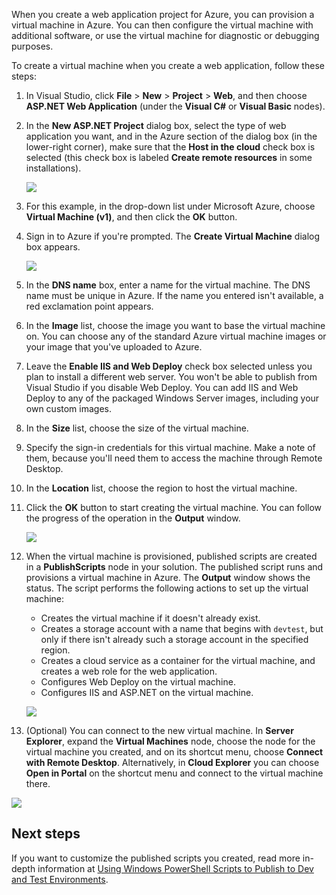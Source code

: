 

When you create a web application project for Azure, you can provision a virtual machine in Azure. You can then configure the virtual machine with additional software, or use the virtual machine for diagnostic or debugging purposes.

To create a virtual machine when you create a web application, follow these steps:

1. In Visual Studio, click **File** > **New** > **Project** > **Web**, and then choose **ASP.NET Web Application** (under the **Visual C#** or **Visual Basic** nodes).
2. In the **New ASP.NET Project** dialog box, select the type of web application you want, and in the Azure section of the dialog box (in the lower-right corner), make sure that the **Host in the cloud** check box is selected (this check box is labeled **Create remote resources** in some installations).

	![][0]

3. For this example, in the drop-down list under Microsoft Azure, choose **Virtual Machine (v1)**, and then click the **OK** button.
4. Sign in to Azure if you're prompted. The **Create Virtual Machine** dialog box appears.

	![][2]

5. In the **DNS name** box, enter a name for the virtual machine. The DNS name must be unique in Azure. If the name you entered isn't available, a red exclamation point appears.
6. In the **Image** list, choose the image you want to base the virtual machine on. You can choose any of the standard Azure virtual machine images or your image that you've uploaded to Azure.
7. Leave the **Enable IIS and Web Deploy** check box selected unless you plan to install a different web server. You won't be able to publish from Visual Studio if you disable Web Deploy. You can add IIS and Web Deploy to any of the packaged Windows Server images, including your own custom images.
8. In the **Size** list, choose the size of the virtual machine.
9. Specify the sign-in credentials for this virtual machine. Make a note of them, because you'll need them to access the machine through Remote Desktop.
10. In the **Location** list, choose the region to host the virtual machine.
11. Click  the **OK** button to start creating the virtual machine. You can follow the progress of the operation in the **Output** window.

	![][3]

12. When the virtual machine is provisioned, published scripts are created in a **PublishScripts** node in your solution. The published script runs and provisions a virtual machine in Azure. The **Output** window shows the status. The script performs the following actions to set up the virtual machine:

	* Creates the virtual machine if it doesn't already exist.
	* Creates a storage account with a name that begins with `devtest`, but only if there isn't already such a storage account in the specified region.
	* Creates a cloud service as a container for the virtual machine, and creates a web role for the web application.
	* Configures Web Deploy on the virtual machine.
	* Configures IIS and ASP.NET on the virtual machine.

	![][4]

13. (Optional) You can connect to the new virtual machine. In **Server Explorer**, expand the **Virtual Machines** node, choose the node for the virtual machine you created, and on its shortcut menu, choose **Connect with Remote Desktop**. Alternatively, in **Cloud Explorer** you can choose **Open in Portal** on the shortcut menu and connect to the virtual machine there.

 ![][5]


## Next steps

If you want to customize the published scripts you created, read more in-depth information at [Using Windows PowerShell Scripts to Publish to Dev and Test Environments](http://msdn.microsoft.com/library/dn642480.aspx).

[0]: ././media/virtual-machines-common-classic-web-app-visual-studio/CreateVM_NewProject.PNG
[1]: ./media/dotnet-visual-studio-create-virtual-machine/CreateVM_SignIn.PNG
[2]: ././media/virtual-machines-common-classic-web-app-visual-studio/CreateVM_CreateVM.PNG
[3]: ././media/virtual-machines-common-classic-web-app-visual-studio/CreateVM_Provisioning.png
[4]: ././media/virtual-machines-common-classic-web-app-visual-studio/CreateVM_SolutionExplorer.png
[5]: ././media/virtual-machines-common-classic-web-app-visual-studio/VS_Create_VM_Connect.png